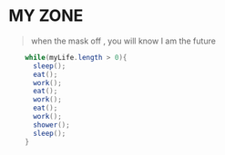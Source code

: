 # MY ZONE
>when the mask off , you will know I am the future
```java
    while(myLife.length > 0){
      sleep();
      eat();
      work();
      eat();
      work();
      eat();
      work();
      shower();
      sleep();
    }
```
